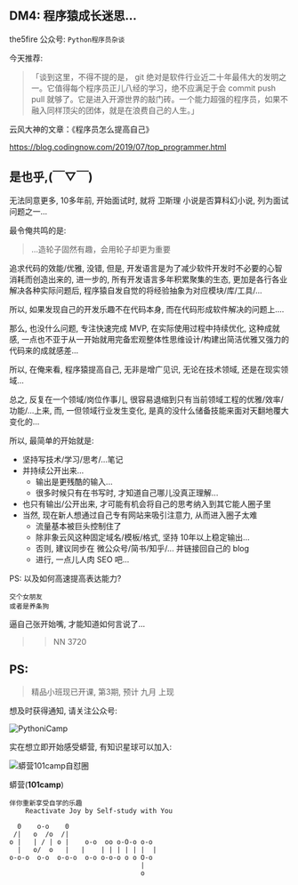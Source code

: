## DM4: 程序猿成长迷思...
the5fire 公众号: `Python程序员杂谈`

今天推荐: 

> 「谈到这里，不得不提的是， git 绝对是软件行业近二十年最伟大的发明之一。它值得每个程序员正儿八经的学习，绝不应满足于会 commit push pull 就够了。它是进入开源世界的敲门砖。一个能力超强的程序员，如果不融入同样顶尖的团体，就是在浪费自己的人生。」

云风大神的文章：《程序员怎么提高自己》

https://blog.codingnow.com/2019/07/top_programmer.html

## 是也乎,(￣▽￣)

无法同意更多, 10多年前, 开始面试时, 就将 卫斯理 小说是否算科幻小说, 列为面试问题之一...

最令俺共鸣的是: 

> ...造轮子固然有趣，会用轮子却更为重要

追求代码的效能/优雅, 没错,
但是, 开发语言是为了减少软件开发时不必要的心智消耗而创造出来的,
进一步的, 所有开发语言多年积累聚集的生态, 更加是各行各业解决各种实际问题后, 程序猿自发自觉的将经验抽象为对应模块/库/工具/...

所以, 如果发现自己的开发乐趣不在代码本身, 
而在代码形成软件解决的问题上....

那么, 也没什么问题, 专注快速完成 MVP, 在实际使用过程中持续优化,
这种成就感, 一点也不亚于从一开始就用完备宏观整体性思维设计/构建出简洁优雅又强力的代码来的成就感差...

所以, 在俺来看, 程序猿提高自己, 无非是增广见识,
无论在技术领域, 还是在现实领域...

总之, 反复在一个领域/岗位作事儿,
很容易退缩到只有当前领域工程的优雅/效率/功能/...上来, 
而, 一但领域行业发生变化,
是真的没什么储备技能来面对天翻地覆大变化的...

所以, 最简单的开始就是:

- 坚持写技术/学习/思考/...笔记
- 并持续公开出来...
    + 输出是更残酷的输入...
    + 很多时候只有在书写时, 才知道自己哪儿没真正理解...
- 也只有输出/公开出来, 才可能有机会将自己的思考纳入到其它能人圈子里
- 当然, 现在新人想通过自己专有网站来吸引注意力, 从而进入圈子太难
    + 流量基本被巨头控制住了
    + 除非象云风这种固定域名/模板/格式, 坚持 10年以上稳定输出...
    + 否则, 建议同步在 微公众号/简书/知乎/... 并链接回自己的 blog
    + 进行, 一点儿人肉 SEO 吧...

PS:
以及如何高速提高表达能力?

    交个女朋友
    或者是养条狗

逼自己张开始嘴, 才能知道如何言说了...

>> NN 3720



## PS:
> 精品小班现已开课,
> 第3期, 预计 九月 上现

想及时获得通知, 请关注公众号:

![PythoniCamp](https://ipic.zoomquiet.top/2019-07-26-banner_101camp_h139.jpg)

实在想立即开始感受蟒营, 有知识星球可以加入:

![蟒营101camp自怼圈](https://ipic.zoomquiet.top/2019-07-26-xmq-du101camp-1.jpeg)



蟒营(**101camp**)


```
伴你重新享受自学的乐趣
    Reactivate Joy by Self-study with You

  0    o-o    0
 /|   o  /o  /|
o |   | / | o |    o-o  oo o-O-o o-o
  |   o/  o   |   |    | | | | | |  |
o-o-o  o-o  o-o-o  o-o o-o-o o o O-o
                                 |
                                 o
```



